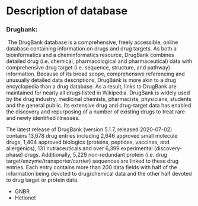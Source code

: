 # Description of database

### Drugbank:

​	 The DrugBank database is a comprehensive, freely accessible, online database containing information on drugs and drug targets. As both a bioinformatics and a cheminformatics resource, DrugBank combines detailed drug (i.e. chemical, pharmacological and pharmaceutical) data with comprehensive drug target (i.e. sequence, structure, and pathway) information. Because of its broad scope, comprehensive referencing and unusually detailed data descriptions, DrugBank is more akin to a drug encyclopedia than a drug database. As a result, links to DrugBank are maintained for nearly all drugs listed in Wikipedia. DrugBank is widely used by the drug industry, medicinal chemists, pharmacists, physicians, students and the general public. Its extensive drug and drug-target data has enabled the discovery and repurposing of a number of existing drugs to treat rare and newly identified illnesses.  

 The latest release of DrugBank (version 5.1.7, released 2020-07-02) contains 13,678 drug entries including 2,646 approved small molecule drugs, 1,404 approved biologics (proteins, peptides, vaccines, and allergenics), 131 nutraceuticals and over 6,399 experimental (discovery-phase) drugs. Additionally, 5,229 non-redundant protein (i.e. drug target/enzyme/transporter/carrier) sequences are linked to these drug entries. Each entry contains more than 200 data fields with half of the information being devoted to drug/chemical data and the other half devoted to drug target or protein data. 

-  GNBR 
-  Hetionet 

